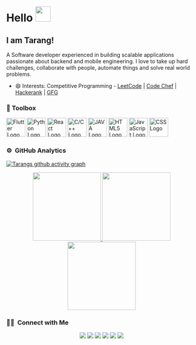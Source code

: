 
# Hello <img src="https://raw.githubusercontent.com/MartinHeinz/MartinHeinz/master/wave.gif" width="40px">
## I am Tarang!

A Software developer experienced in building scalable applications passionate about backend and mobile engineering. 
I love to take up hard challenges, collaborate with people, automate things and solve real world problems.

- 😄 Interests: Competitive Programming - [LeetCode](https://leetcode.com/tarang_98/) | [Code Chef](https://www.codechef.com/users/tarang_98) | [Hackerank](https://www.hackerrank.com/tarang98) | [GFG](https://auth.geeksforgeeks.org/user/tarangnair98/practice/)
 


### 🧰 Toolbox

<img src="https://cdn.worldvectorlogo.com/logos/flutter.svg" alt="Flutter Logo" width="50" height="50"/> <img src="https://cdn.worldvectorlogo.com/logos/python-4.svg" alt="Python Logo" width="50" height="50"/> <img src="https://cdn.worldvectorlogo.com/logos/react-1.svg" alt="React Logo" width="50" height="50"/> <img src="https://cdn.worldvectorlogo.com/logos/c.svg" alt="C/C++ Logo" width="50" height="50"/> <img src="https://cdn.worldvectorlogo.com/logos/java-4.svg" alt="JAVA Logo" width="50" height="50"/> <img src="https://cdn.worldvectorlogo.com/logos/html5-2.svg" alt="HTML5 Logo" width="50" height="50"/> <img src="https://cdn.worldvectorlogo.com/logos/logo-javascript.svg" alt="JavaScript Logo" width="50" height="50"/> <img src="https://cdn.worldvectorlogo.com/logos/css-3.svg" alt="CSS Logo" width="50" height="50"/>


### ⚙️ &nbsp;GitHub Analytics

[![Tarangs github activity graph](https://activity-graph.herokuapp.com/graph?username=tarang1998&theme=green)](https://github.com/tarang1998/github-readme-activity-graph)

<p align="center">
<a href="https://github.com/tarang1998">
  <img height="180em" src="https://github-readme-stats-eight-theta.vercel.app/api?username=tarang1998&show_icons=true&theme=algolia&include_all_commits=true&count_private=true"/>
  <img height="180em" src="https://github-readme-stats-eight-theta.vercel.app/api/top-langs/?username=tarang1998&layout=compact&langs_count=8&theme=algolia"/>
  <img height="180em" src="http://github-readme-streak-stats.herokuapp.com?user=tarang1998&theme=prussian"/>
  
</a>
</p>

### 🤝🏻 &nbsp;Connect with Me

<p align="center">
<a href="https://tarangnair.com/#/"><img src="https://img.shields.io/badge/-3423A6?style=flat&logo=Google-Chrome&logoColor=white"/></a>
<a href="https://www.linkedin.com/in/tarang-nair-752aa8179/"><img src="https://img.shields.io/badge/-0077B5?style=flat&logo=Linkedin&logoColor=white"/></a>
<a href="mailto:tarangnair98@gmail.com"><img src="https://img.shields.io/badge/-D14836?style=flat&logo=Gmail&logoColor=white"/></a>
<a href="https://www.instagram.com/nairtarang"><img src="https://img.shields.io/badge/-E4405F?style=flat&logo=Instagram&logoColor=white"/></a>
<a href="https://www.facebook.com/tarangnair"><img src="https://img.shields.io/badge/-1877F2?style=flat&logo=Facebook&logoColor=white"/></a>
<a href="https://twitter.com/tarang90564113"><img src="https://img.shields.io/badge/-BD081C?style=flat&logo=Twitter&logoColor=white"/></a>
</p>


